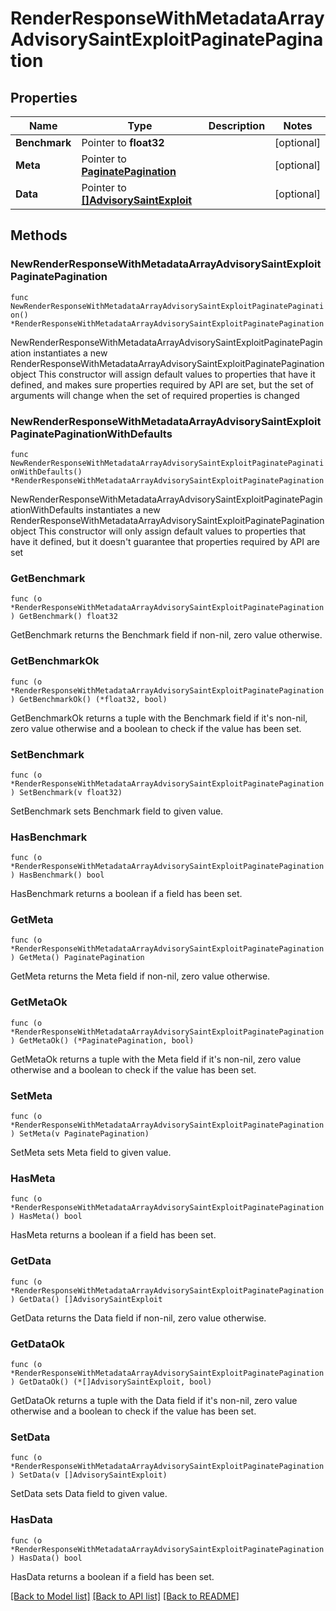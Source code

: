 # RenderResponseWithMetadataArrayAdvisorySaintExploitPaginatePagination

## Properties

Name | Type | Description | Notes
------------ | ------------- | ------------- | -------------
**Benchmark** | Pointer to **float32** |  | [optional] 
**Meta** | Pointer to [**PaginatePagination**](PaginatePagination.md) |  | [optional] 
**Data** | Pointer to [**[]AdvisorySaintExploit**](AdvisorySaintExploit.md) |  | [optional] 

## Methods

### NewRenderResponseWithMetadataArrayAdvisorySaintExploitPaginatePagination

`func NewRenderResponseWithMetadataArrayAdvisorySaintExploitPaginatePagination() *RenderResponseWithMetadataArrayAdvisorySaintExploitPaginatePagination`

NewRenderResponseWithMetadataArrayAdvisorySaintExploitPaginatePagination instantiates a new RenderResponseWithMetadataArrayAdvisorySaintExploitPaginatePagination object
This constructor will assign default values to properties that have it defined,
and makes sure properties required by API are set, but the set of arguments
will change when the set of required properties is changed

### NewRenderResponseWithMetadataArrayAdvisorySaintExploitPaginatePaginationWithDefaults

`func NewRenderResponseWithMetadataArrayAdvisorySaintExploitPaginatePaginationWithDefaults() *RenderResponseWithMetadataArrayAdvisorySaintExploitPaginatePagination`

NewRenderResponseWithMetadataArrayAdvisorySaintExploitPaginatePaginationWithDefaults instantiates a new RenderResponseWithMetadataArrayAdvisorySaintExploitPaginatePagination object
This constructor will only assign default values to properties that have it defined,
but it doesn't guarantee that properties required by API are set

### GetBenchmark

`func (o *RenderResponseWithMetadataArrayAdvisorySaintExploitPaginatePagination) GetBenchmark() float32`

GetBenchmark returns the Benchmark field if non-nil, zero value otherwise.

### GetBenchmarkOk

`func (o *RenderResponseWithMetadataArrayAdvisorySaintExploitPaginatePagination) GetBenchmarkOk() (*float32, bool)`

GetBenchmarkOk returns a tuple with the Benchmark field if it's non-nil, zero value otherwise
and a boolean to check if the value has been set.

### SetBenchmark

`func (o *RenderResponseWithMetadataArrayAdvisorySaintExploitPaginatePagination) SetBenchmark(v float32)`

SetBenchmark sets Benchmark field to given value.

### HasBenchmark

`func (o *RenderResponseWithMetadataArrayAdvisorySaintExploitPaginatePagination) HasBenchmark() bool`

HasBenchmark returns a boolean if a field has been set.

### GetMeta

`func (o *RenderResponseWithMetadataArrayAdvisorySaintExploitPaginatePagination) GetMeta() PaginatePagination`

GetMeta returns the Meta field if non-nil, zero value otherwise.

### GetMetaOk

`func (o *RenderResponseWithMetadataArrayAdvisorySaintExploitPaginatePagination) GetMetaOk() (*PaginatePagination, bool)`

GetMetaOk returns a tuple with the Meta field if it's non-nil, zero value otherwise
and a boolean to check if the value has been set.

### SetMeta

`func (o *RenderResponseWithMetadataArrayAdvisorySaintExploitPaginatePagination) SetMeta(v PaginatePagination)`

SetMeta sets Meta field to given value.

### HasMeta

`func (o *RenderResponseWithMetadataArrayAdvisorySaintExploitPaginatePagination) HasMeta() bool`

HasMeta returns a boolean if a field has been set.

### GetData

`func (o *RenderResponseWithMetadataArrayAdvisorySaintExploitPaginatePagination) GetData() []AdvisorySaintExploit`

GetData returns the Data field if non-nil, zero value otherwise.

### GetDataOk

`func (o *RenderResponseWithMetadataArrayAdvisorySaintExploitPaginatePagination) GetDataOk() (*[]AdvisorySaintExploit, bool)`

GetDataOk returns a tuple with the Data field if it's non-nil, zero value otherwise
and a boolean to check if the value has been set.

### SetData

`func (o *RenderResponseWithMetadataArrayAdvisorySaintExploitPaginatePagination) SetData(v []AdvisorySaintExploit)`

SetData sets Data field to given value.

### HasData

`func (o *RenderResponseWithMetadataArrayAdvisorySaintExploitPaginatePagination) HasData() bool`

HasData returns a boolean if a field has been set.


[[Back to Model list]](../README.md#documentation-for-models) [[Back to API list]](../README.md#documentation-for-api-endpoints) [[Back to README]](../README.md)


